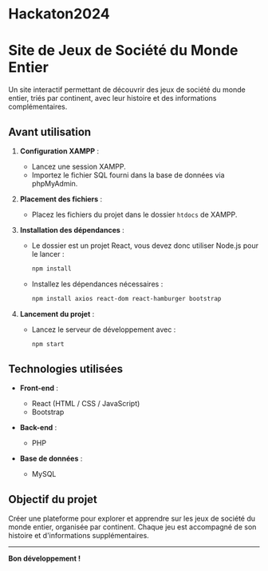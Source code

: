 # Hackaton2024
# Site de Jeux de Société du Monde Entier

Un site interactif permettant de découvrir des jeux de société du monde entier, triés par continent, avec leur histoire et des informations complémentaires.

## Avant utilisation

1. **Configuration XAMPP** :
   - Lancez une session XAMPP.
   - Importez le fichier SQL fourni dans la base de données via phpMyAdmin.

2. **Placement des fichiers** :
   - Placez les fichiers du projet dans le dossier `htdocs` de XAMPP.

3. **Installation des dépendances** :
   - Le dossier est un projet React, vous devez donc utiliser Node.js pour le lancer :
     ```bash
     npm install
     ```
   - Installez les dépendances nécessaires :
     ```bash
     npm install axios react-dom react-hamburger bootstrap
     ```

4. **Lancement du projet** :
   - Lancez le serveur de développement avec :
     ```bash
     npm start
     ```

## Technologies utilisées

- **Front-end** :
  - React (HTML / CSS / JavaScript)
  - Bootstrap

- **Back-end** :
  - PHP

- **Base de données** :
  - MySQL

## Objectif du projet

Créer une plateforme pour explorer et apprendre sur les jeux de société du monde entier, organisée par continent. Chaque jeu est accompagné de son histoire et d'informations supplémentaires.

---

**Bon développement !**
